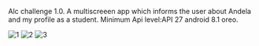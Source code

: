 Alc challenge 1.0.
A multiscreeen app which informs the user about Andela and my profile as a student.
Minimum Api level:API 27 android 8.1 oreo.













![1](https://user-images.githubusercontent.com/39503627/124307336-fc8ac780-db67-11eb-978c-8fcc7ada4ea9.png)
![2](https://user-images.githubusercontent.com/39503627/124307339-fdbbf480-db67-11eb-8e5d-11175367fc70.png)
![3](https://user-images.githubusercontent.com/39503627/124307343-fe548b00-db67-11eb-91aa-056ed2562195.png)

